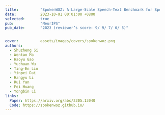 ```yaml
---
title:          "SpokenWOZ: A Large-Scale Speech-Text Benchmark for Spoken Task-Oriented Dialogue Agents"
date:           2023-10-01 00:01:00 +0800
selected:       true
pub:            "NeurIPS"
pub_date:       "2023 (reviewer’s score: 9/ 9/ 7/ 6/ 5)"


cover:          assets/images/covers/spokenwoz.png
authors:
  - Shuzheng Si
  - Wentao Ma
  - Haoyu Gao
  - Yuchuan Wu
  - Ting-En Lin
  - Yinpei Dai
  - Hangyu Li
  - Rui Yan
  - Fei Huang
  - Yongbin Li
links:
  Paper: https://arxiv.org/abs/2305.13040
  Code: https://spokenwoz.github.io/
---
```

